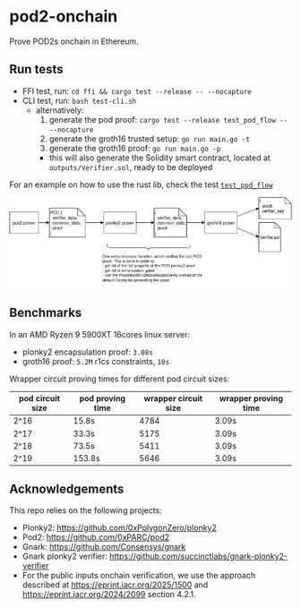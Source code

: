 # pod2-onchain
Prove POD2s onchain in Ethereum.

## Run tests
- FFI test, run: `cd ffi && cargo test --release -- --nocapture`
- CLI test, run: `bash test-cli.sh`
  - alternatively:
    1. generate the pod proof: `cargo test --release test_pod_flow -- --nocapture`
    2. generate the groth16 trusted setup: `go run main.go -t`
    3. generate the groth16 proof: `go run main.go -p`
      - this will also generate the Solidity smart contract, located at
        `outputs/Verifier.sol`, ready to be deployed


For an example on how to use the rust lib, check the test [`test_pod_flow`](https://github.com/0xPARC/pod2-onchain/blob/main/src/lib.rs)

![](pod2-onchain-diagram.png)


## Benchmarks

In an AMD Ryzen 9 5900XT 16cores linux server:
- plonky2 encapsulation proof: `3.08s`
- groth16 proof: `5.2M` r1cs constraints, `10s`

Wrapper circuit proving times for different pod circuit sizes:

| pod circuit size | pod proving time | wrapper circuit size | wrapper proving time |
|------------------|------------------|----------------------|----------------------|
| 2^16             | 15.8s            | 4784                 | 3.09s                |
| 2^17             | 33.3s            | 5175                 | 3.09s                |
| 2^18             | 73.5s            | 5411                 | 3.09s                |
| 2^19             | 153.8s           | 5646                 | 3.09s                |


## Acknowledgements
This repo relies on the following projects:
- Plonky2: https://github.com/0xPolygonZero/plonky2
- Pod2: https://github.com/0xPARC/pod2
- Gnark: https://github.com/Consensys/gnark
- Gnark plonky2 verifier: https://github.com/succinctlabs/gnark-plonky2-verifier
- For the public inputs onchain verification, we use the approach described at https://eprint.iacr.org/2025/1500 and https://eprint.iacr.org/2024/2099 section 4.2.1.
